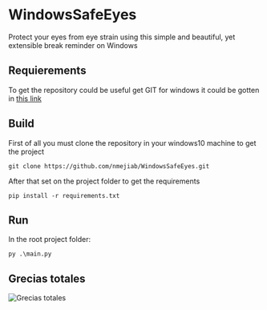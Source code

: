 # WindowsSafeEyes
Protect your eyes from eye strain using this simple and beautiful, yet extensible break reminder on Windows

## Requierements
To get the repository could be useful get GIT for windows it could be gotten in [this link](https://git-scm.com/downloads)


## Build
First of all you must clone the repository in your windows10 machine to get the project
```
git clone https://github.com/nmejiab/WindowsSafeEyes.git
```
After that set on the project folder to get the requirements
```
pip install -r requirements.txt
```
## Run
In the root project folder:
```
py .\main.py
```
## Grecias totales
![Grecias totales](https://www.diariodecultura.com.ar/wp-content/uploads/2022/09/werwerwe-1.png)
